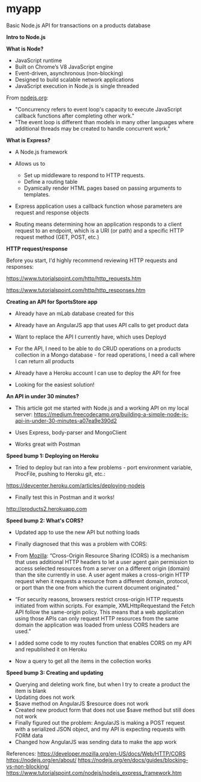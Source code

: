 # myapp
Basic Node.js API for transactions on a products database

<b>Intro to Node.js</b>

<b>What is Node?</b>
-	JavaScript runtime
-	Built on Chrome’s V8 JavaScript engine
-	Event-driven, asynchronous (non-blocking)
-	Designed to build scalable network applications
-	JavaScript execution in Node.js is single threaded

From <a href="http://www.nodejs.org">nodejs.org</a>:
-	"Concurrency refers to event loop's capacity to execute JavaScript callback functions after completing other work."
-	"The event loop is different than models in many other languages where additional threads may be created to handle concurrent work."

<b>What is Express?</b>
- A Node.js framework

- Allows us to
  - Set up middleware to respond to HTTP requests.
  - Define a routing table
  - Dyamically render HTML pages based on passing arguments to templates.

- Express application uses a callback function whose parameters are request and response objects
- Routing means determining how an application responds to a client request to an endpoint, which is a URI (or path) and a specific HTTP request method (GET, POST, etc.)

<b>HTTP request/response</b>

Before you start, I'd highly recommend reviewing HTTP requests and responses:

https://www.tutorialspoint.com/http/http_requests.htm

https://www.tutorialspoint.com/http/http_responses.htm

<b>Creating an API for SportsStore app</b>
- Already have an mLab database created for this
- Already have an AngularJS app that uses API calls to get product data
- Want to replace the API I currently have, which uses Deployd

- For the API, I need to be able to do CRUD operations on a products collection in a Mongo database - for read operations, I need a call where I can return all products
- Already have a Heroku account I can use to deploy the API for free
- Looking for the easiest solution!

<b>An API in under 30 minutes?</b>
- This article got me started with Node.js and a working API on my local server: https://medium.freecodecamp.org/building-a-simple-node-js-api-in-under-30-minutes-a07ea9e390d2

- Uses Express, body-parser and MongoClient
- Works great with Postman

<b>Speed bump 1: Deploying on Heroku</b>
- Tried to deploy but ran into a few problems - port environment variable, ProcFile, pushing to Heroku git, etc.: 

https://devcenter.heroku.com/articles/deploying-nodejs

- Finally test this in Postman and it works!

http://products2.herokuapp.com

<b>Speed bump 2: What's CORS?</b>
- Updated app to use the new API but nothing loads
- Finally diagnosed that this was a problem with CORS:

- From <a href="https://developer.mozilla.org/en-US/docs/Web/HTTP/CORS">Mozilla</a>: “Cross-Origin Resource Sharing (CORS) is a mechanism that uses additional HTTP headers to let a user agent gain permission to access selected resources from a server on a different origin (domain) than the site currently in use. A user agent makes a cross-origin HTTP request when it requests a resource from a different domain, protocol, or port than the one from which the current document originated.”
- “For security reasons, browsers restrict cross-origin HTTP requests initiated from within scripts. For example, XMLHttpRequestand the Fetch API follow the same-origin policy. This means that a web application using those APIs can only request HTTP resources from the same domain the application was loaded from unless CORS headers are used.”

- I added some code to my routes function that enables CORS on my API and republished it on Heroku
- Now a query to get all the items in the collection works

<b>Speed bump 3: Creating and updating</b>
- Querying and deleting work fine, but when I try to create a product the item is blank
- Updating does not work
- $save method on AngularJS $resource does not work 
- Created new product form that does not use $save method but still does not work
- Finally figured out the problem: AngularJS is making a POST request with a serialized JSON object, and my API is expecting requests with FORM data
- Changed how AngularJS was sending data to make the app work

References:
https://developer.mozilla.org/en-US/docs/Web/HTTP/CORS
https://nodejs.org/en/about/
https://nodejs.org/en/docs/guides/blocking-vs-non-blocking/
https://www.tutorialspoint.com/nodejs/nodejs_express_framework.htm
